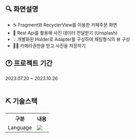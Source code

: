 ## 🔍 화면설명
  - ☕ Fragment와 RecyclerView를 이용한 카페주문 화면
  - 💛 Rest Api를 활용해 사진 데이터 전달받기 (Unsplash)
  - 💡 개별화된 Holder로 Adapter를 구성하여 채팅형식의 뷰 구성
  - 🙆‍♀️ 카메라권한을 받고 사진을 저장하기  <br>
  
## 🕐 프로젝트 기간
2023.07.20 ~ 2023.10.26
<br>
<br>

## ⛏️ 기술스택
<table>
    <tr>
        <th>구분</th>
        <th>내용</th>
    </tr>
    <tr>
        <td>Language</td>
        <td>
          <img src="https://img.shields.io/badge/Kotlin-0095D5?style=flat-square&logo=Kotlin&logoColor=white"/></a>
        </td>
    </tr>
</table>
